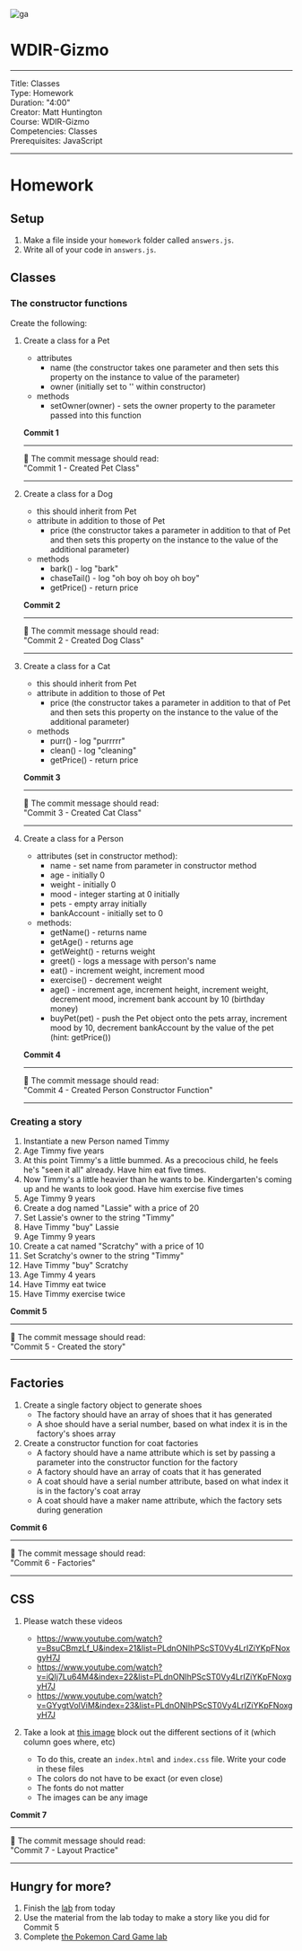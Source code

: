 ![ga](http://mobbook.generalassemb.ly/ga_cog.png)

# WDIR-Gizmo

---
Title: Classes<br>
Type: Homework<br>
Duration: "4:00"<br>
Creator: Matt Huntington<br>
    Course: WDIR-Gizmo<br>
Competencies: Classes<br>
Prerequisites: JavaScript <br>

---
# Homework

## Setup

1. Make a file inside your `homework` folder called `answers.js`.
2. Write all of your code in `answers.js`.

## Classes

### The constructor functions

Create the following:

1. Create a class for a Pet
    - attributes
        - name (the constructor takes one parameter and then sets this property on the instance to value of the parameter)
        - owner (initially set to '' within constructor)
    - methods
        - setOwner(owner) - sets the owner property to the parameter passed into this function

    **Commit 1** <br>
    <hr>
    &#x1F534; The commit message should read: <br>
    "Commit 1 - Created Pet Class"
    <hr>

1. Create a class for a Dog
    - this should inherit from Pet
    - attribute in addition to those of Pet
        - price (the constructor takes a parameter in addition to that of Pet and then sets this property on the instance to the value of the additional parameter)
    - methods
        - bark() - log "bark"
        - chaseTail() - log "oh boy oh boy oh boy"
        - getPrice() - return price

    **Commit 2** <br>
    <hr>
    &#x1F534; The commit message should read: <br>
    "Commit 2 - Created Dog Class"
    <hr>

1. Create a class for a Cat
    - this should inherit from Pet
    - attribute in addition to those of Pet
        - price (the constructor takes a parameter in addition to that of Pet and then sets this property on the instance to the value of the additional parameter)
    - methods
        - purr() - log "purrrrr"
        - clean() - log "cleaning"
        - getPrice() - return price

    **Commit 3** <br>
    <hr>
    &#x1F534; The commit message should read: <br>
    "Commit 3 - Created Cat Class"
    <hr>

1. Create a class for a Person
    - attributes (set in constructor method):
        - name - set name from parameter in constructor method
        - age - initially 0
        - weight - initially 0
        - mood - integer starting at 0 initially
        - pets - empty array initially
        - bankAccount - initially set to 0
    -  methods:
        - getName() - returns name
        - getAge() - returns age
        - getWeight() - returns weight
        - greet() - logs a message with person's name
        - eat() - increment weight, increment mood
        - exercise() - decrement weight
        - age() - increment age, increment height, increment weight, decrement mood, increment bank account by 10 (birthday money)
        - buyPet(pet) - push the Pet object onto the pets array, increment mood by 10, decrement bankAccount by the value of the pet (hint: getPrice())

    **Commit 4** <br>
    <hr>
    &#x1F534; The commit message should read: <br>
    "Commit 4 - Created Person Constructor Function"
    <hr>

### Creating a story

1. Instantiate a new Person named Timmy
1. Age Timmy five years
1. At this point Timmy's a little bummed.  As a precocious child, he feels he's "seen it all" already.  Have him eat five times.
1. Now Timmy's a little heavier than he wants to be.  Kindergarten's coming up and he wants to look good.  Have him exercise five times
1. Age Timmy 9 years
1. Create a dog named "Lassie" with a price of 20
1. Set Lassie's owner to the string "Timmy"
1. Have Timmy "buy" Lassie
1. Age Timmy 9 years
1. Create a cat named "Scratchy" with a price of 10
1. Set Scratchy's owner to the string "Timmy"
1. Have Timmy "buy" Scratchy
1. Age Timmy 4 years
1. Have Timmy eat twice
1. Have Timmy exercise twice

**Commit 5** <br>
<hr>
&#x1F534; The commit message should read: <br>
"Commit 5 - Created the story"
<hr>

## Factories

1. Create a single factory object to generate shoes
    - The factory should have an array of shoes that it has generated
    - A shoe should have a serial number, based on what index it is in the factory's shoes array
1. Create a constructor function for coat factories
    - A factory should have a name attribute which is set by passing a parameter into the constructor function for the factory
    - A factory should have an array of coats that it has generated
    - A coat should have a serial number attribute, based on what index it is in the factory's coat array
    - A coat should have a maker name attribute, which the factory sets during generation

**Commit 6** <br>
<hr>
&#x1F534; The commit message should read: <br>
"Commit 6 - Factories"
<hr>

## CSS

1. Please watch these videos

    - https://www.youtube.com/watch?v=BsuCBmzLf_U&index=21&list=PLdnONIhPScST0Vy4LrIZiYKpFNoxgyH7J
    - https://www.youtube.com/watch?v=iQIj7Lu64M4&index=22&list=PLdnONIhPScST0Vy4LrIZiYKpFNoxgyH7J
    - https://www.youtube.com/watch?v=GYygtVolViM&index=23&list=PLdnONIhPScST0Vy4LrIZiYKpFNoxgyH7J

1. Take a look at [this image](https://blog.red-website-design.co.uk/wp-content/uploads/2016/12/7-Web-Design-UX-Trends-for-2017-Is-Your-Site-Up-to-Date-1.jpg) block out the different sections of it (which column goes where, etc)
    - To do this, create an `index.html` and `index.css` file.  Write your code in these files
    - The colors do not have to be exact (or even close)
    - The fonts do not matter
    - The images can be any image

**Commit 7** <br>
<hr>
&#x1F534; The commit message should read: <br>
"Commit 7 - Layout Practice"
<hr>

## Hungry for more?

1. Finish the [lab](https://github.com/ga-students/wdi-remote-gizmo/blob/master/unit_1/w03d01/student_labs/README.md) from today
1. Use the material from the lab today to make a story like you did for Commit 5
1. Complete [the Pokemon Card Game lab](https://github.com/ga-students/wdi-remote-gizmo/tree/master/unit_1/w03d01/student_labs)
